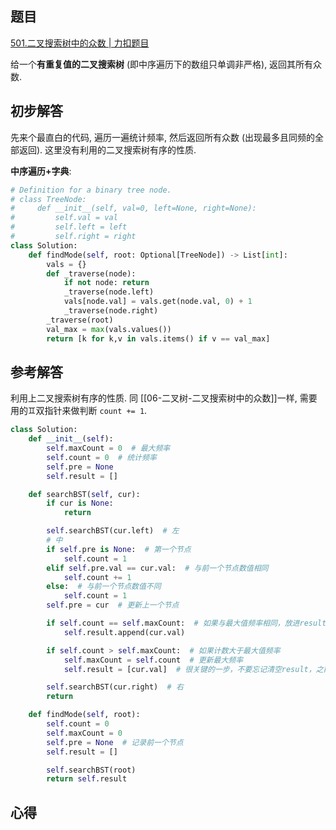 ## 题目
[501.二叉搜索树中的众数 | 力扣题目](https://leetcode.cn/problems/find-mode-in-binary-search-tree/description/)

给一个**有重复值的二叉搜索树** (即中序遍历下的数组只单调非严格), 返回其所有众数.

## 初步解答
先来个最直白的代码, 遍历一遍统计频率, 然后返回所有众数 (出现最多且同频的全部返回). 这里没有利用的二叉搜索树有序的性质.

**中序遍历+字典**:
```python
# Definition for a binary tree node.
# class TreeNode:
#     def __init__(self, val=0, left=None, right=None):
#         self.val = val
#         self.left = left
#         self.right = right
class Solution:
    def findMode(self, root: Optional[TreeNode]) -> List[int]:
        vals = {}
        def _traverse(node):
            if not node: return
            _traverse(node.left)
            vals[node.val] = vals.get(node.val, 0) + 1
            _traverse(node.right)
        _traverse(root)
        val_max = max(vals.values())
        return [k for k,v in vals.items() if v == val_max]
```

## 参考解答
利用上二叉搜索树有序的性质. 同 [[06-二叉树-二叉搜索树中的众数]]一样, 需要用的♊双指针来做判断 `count += 1`.
```python
class Solution:
    def __init__(self):
        self.maxCount = 0  # 最大频率
        self.count = 0  # 统计频率
        self.pre = None
        self.result = []

    def searchBST(self, cur):
        if cur is None:
            return

        self.searchBST(cur.left)  # 左
        # 中
        if self.pre is None:  # 第一个节点
            self.count = 1
        elif self.pre.val == cur.val:  # 与前一个节点数值相同
            self.count += 1
        else:  # 与前一个节点数值不同
            self.count = 1
        self.pre = cur  # 更新上一个节点

        if self.count == self.maxCount:  # 如果与最大值频率相同，放进result中
            self.result.append(cur.val)

        if self.count > self.maxCount:  # 如果计数大于最大值频率
            self.maxCount = self.count  # 更新最大频率
            self.result = [cur.val]  # 很关键的一步，不要忘记清空result，之前result里的元素都失效了

        self.searchBST(cur.right)  # 右
        return

    def findMode(self, root):
        self.count = 0
        self.maxCount = 0
        self.pre = None  # 记录前一个节点
        self.result = []

        self.searchBST(root)
        return self.result
```

## 心得